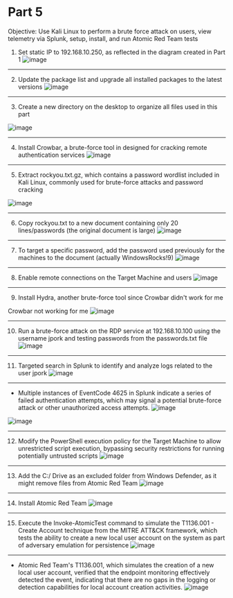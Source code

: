 # Part 5
Objective: Use Kali Linux to perform a brute force attack on users, view telemetry via Splunk, setup, install, and run Atomic Red Team tests

1. Set static IP to 192.168.10.250, as reflected in the diagram created in Part 1
![image](https://github.com/user-attachments/assets/83efe972-a8ab-4f32-944d-4841ea7ef78e)

---
2. Update the package list and upgrade all installed packages to the latest versions
![image](https://github.com/user-attachments/assets/a7299ad3-b400-4fd0-9fd4-b5199bd8f02d)

---
3. Create a new directory on the desktop to organize all files used in this part

![image](https://github.com/user-attachments/assets/06c45064-e145-4caf-b6bb-64184a22fddf)

---
4. Install Crowbar, a brute-force tool in designed for cracking remote authentication services
![image](https://github.com/user-attachments/assets/a4d09e8e-ea95-4dc3-9d4b-55e7bbdbb054)

---
5. Extract rockyou.txt.gz, which contains a password wordlist included in Kali Linux, commonly used for brute-force attacks and password cracking

![image](https://github.com/user-attachments/assets/19d8b97e-1a6c-4dc3-bf63-85274817a551)

---
6. Copy rockyou.txt to a new document containing only 20 lines/passwords (the original document is large)
![image](https://github.com/user-attachments/assets/73bd5fee-81e5-4214-a7a8-0bc2ddb32aa3)

---
7. To target a specific password, add the password used previously for the machines to the document (actually WindowsRocks!9)
![image](https://github.com/user-attachments/assets/9aee588e-e437-439a-833e-ebf2619cfa5e)

---
8. Enable remote connections on the Target Machine and users
![image](https://github.com/user-attachments/assets/074dec3b-80af-4435-b8de-3720cab868a9)

---
9. Install Hydra, another brute-force tool since Crowbar didn't work for me


Crowbar not working for me
![image](https://github.com/user-attachments/assets/4d6d1b08-7aa1-4698-8cf2-28b793a6848f)

---
10. Run a brute-force attack on the RDP service at 192.168.10.100 using the username jpork and testing passwords from the passwords.txt file
    ![image](https://github.com/user-attachments/assets/fe2cfb71-a634-43a6-90b1-40a3ae49233a)

---
11. Targeted search in Splunk to identify and analyze logs related to the user jpork
![image](https://github.com/user-attachments/assets/397b81c2-b871-4f5d-ac6e-e3c221c31a86)

---
- Multiple instances of EventCode 4625 in Splunk indicate a series of failed authentication attempts, which may signal a potential brute-force attack or other unauthorized access attempts.
![image](https://github.com/user-attachments/assets/8b396037-df87-4b68-9724-860cad696543)

![image](https://github.com/user-attachments/assets/e30a8824-8e2e-4b44-8d01-e186feaaa578)

---
12. Modify the PowerShell execution policy for the Target Machine to allow unrestricted script execution, bypassing security restrictions for running potentially untrusted scripts
![image](https://github.com/user-attachments/assets/dbcc5383-5d85-4759-bba3-7d17dc0134ad)

---
13. Add the C:/ Drive as an excluded folder from Windows Defender, as it might remove files from Atomic Red Team
![image](https://github.com/user-attachments/assets/46f8fba9-cd96-49fa-8ad5-9fd938b7471f)

---
14. Install Atomic Red Team
![image](https://github.com/user-attachments/assets/a04c04ca-8049-4262-8606-67f51f619780)

---
15. Execute the Invoke-AtomicTest command to simulate the T1136.001 - Create Account technique from the MITRE ATT&CK framework, which tests the ability to create a new local user account on the system as part of adversary emulation for persistence
![image](https://github.com/user-attachments/assets/a4b5fd14-1632-40df-a1eb-3f675cb62d0a)

---
- Atomic Red Team's T1136.001, which simulates the creation of a new local user account, verified that the endpoint monitoring effectively detected the event, indicating that there are no gaps in the logging or detection capabilities for local account creation activities. 
![image](https://github.com/user-attachments/assets/e27d3497-cb64-4467-bb02-0a0cc769508f)
















